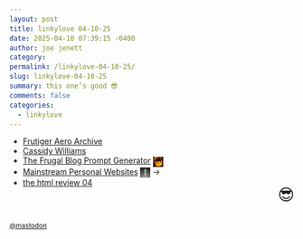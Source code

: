 ```yaml
---
layout: post
title: 𝚕𝚒𝚗𝚔𝚢𝚕𝚘𝚟𝚎 𝟶𝟺-𝟷𝟶-𝟸𝟻
date: 2025-04-10 07:39:15 -0400
author: joe jenett
category: 
permalink: /linkylove-04-10-25/
slug: linkylove-04-10-25
summary: this one’s good 😎
comments: false
categories:
  - linkylove
---
```

<ul class="linkylove">
	<li><a title="Daniele" href="https://frutigeraeroarchive.org/">Frutiger Aero Archive</a></li>
	<li><a title="Cassidy" href="https://cassidoo.co/">Cassidy Williams</a></li>
	<li><a title="Bekah" href="https://www.thefrugalgamer.net/programming/blogPrompts/">The Frugal Blog Prompt Generator</a>  <a href="https://indieseek.xyz/" title="thx Indieseek.xyz"><img src="/images/brad.png" width="18" height="18" alt="Indieseek.xyz" style="vertical-align:middle;"></a></li>
	<li><a title="Kristoffer" href="https://www.naiveweekly.com/p/mainstream-personal-websites">Mainstream Personal Websites</a>  <a href="https://pinboard.in/u:mikael" title="thx mikael!"><img src="/images/mikael.png" width="18" height="18" alt="thx mikael!" style="vertical-align:middle;"></a> <span title="led to link shown below">&#8594;</span></li>
	<li><a title="Shelby & Maxwell" href="https://thehtml.review/04/">the html review 04</a></li>
</ul>
<p style="font-size:2em;text-align:right;filter: grayscale(100%);margin-top:-18px;">😎</p>

<a class="u-syndication" href="https://brid.gy/mastodon/@jenett@toot.community"><small>@mastodon</small></a>
<a href="https://brid.gy/publish/mastodon"></a>